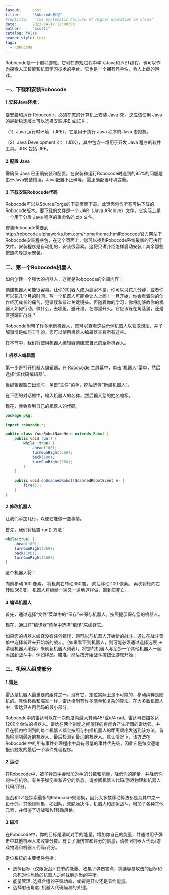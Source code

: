 ```yaml
---
layout:     post
title:      "Robocode教程"
#subtitle:   "The Systematic Failure of Higher Education in China"
date:       2022-04-19 12:00:00
author:     "Scottz"
catalog: false
header-style: text
tags:
  - Robocode
---
```


Robocode是一个编程游戏。它可在游戏过程中学习Java和.NET编程，也可以作为探索人工智能和机器学习技术的平台。它也是一个拥有竞争性，令人上瘾的游戏。

### 一、下载和安装Robocode

#### 1.安装Java环境：

要安装和运行 Robocode，必须在您的计算机上安装 Java SE。您应该使用 Java 的最新稳定版本可以选择安装JRE 或JDK：

（1）Java 运行时环境 （JRE），它是用于执行 Java 程序的 Java 虚拟机。

（2）Java Development Kit （JDK），其中包含一堆用于开发 Java 程序的软件工具。JDK 包括 JRE。

#### 2.配置 Java

需确保 Java 已正确安装和配置。在安装和运行Robocode时遇到的95%的问题是由于Java安装错误，Java配置不正确等。需正确配置环境变量。

#### 3.下载安装Robocode代码

Robocode可以从SourceForge的下载页面下载。此页面包含所有可供下载的Robocode版本。要下载的文件是一个 JAR（Java ARchive）文件，它实际上是一个用于分发 Java 程序的重命名的 zip 文件。


安装Robocode需要到<http://robocode.alphaworks.ibm.com/home/home.htmlRobocode>官方网站下Robocode安装程序包，在这个页面上，您可以找到Robocode系统最新的可执行文件。安装程序是自动化的，安装很容易。这将只讲介绍怎样启动安装：其余那些按照向导提示安装。

### 二、第一个Robocode机器人

如何创建一个强大的机器人，这就是Robocode的全部内容！

创建机器人可能很容易。让你的机器人成为赢家不是。你可以只花几分钟，或者你可以花几个月的时间。写一个机器人可能会让人上瘾！一旦开始，你会看着你的创作经历成长的痛苦，犯错误和错过关键镜头。但随着你的学习，你将能够教你的机器人如何行动，做什么，去哪里，避开谁，在哪里开火。它应该躲在角落里，还是直接跳进战斗？

Robocode附带了许多示例机器人，您可以查看这些示例机器人以获取想法，并了解事情是如何工作的。您可以使用机器人编辑器查看所有这些。

在本节中，我们将使用机器人编辑器创建您自己的全新机器人。

#### 1.机器人编辑器

第一步是打开机器人编辑器。在 Robocode 主屏幕中，单击“机器人”菜单，然后选择“源代码编辑器”。

当编辑器窗口出现时，单击“文件”菜单，然后选择“新建机器人”。

在下面的对话框中，输入机器人的名称，然后输入您的姓名缩写。

现在，就会看到自己的机器人的代码。

```java
package pkg;

import robocode.*;

public class YourRobotNameHere extends Robot {
    public void run() {
        while (true) {
            ahead(100);
            turnGunRight(360);
            back(100);
            turnGunRight(360);
        }
    }

    public void onScannedRobot(ScannedRobotEvent e) {
        fire(1);
    }
}
```

#### 2.修改机器人

让我们添加几行，以便它能做一些事情。

首先，我们将检查 run() 方法：

```java
while(true) {
    ahead(100);
    turnGunRight(360);
    back(100);
    turnGunRight(360);
}
```
这个机器人将：

向前移动 100 像素。
将枪向右转动360度。
向后移动 100 像素。
再次将枪向右转动360度。
机器人将继续一遍又一遍地这样做，直到它死亡。

#### 3.编译机器人

首先，通过选择“文件”菜单中的“保存”来保存机器人。按照提示保存您的机器人。

现在，通过在“编译器”菜单中选择“编译”来编译它。

如果您的机器人编译没有任何错误，则可以与机器人开始新的战斗。通过在战斗菜单中选择新建来开始新的战斗。（如果看不到机器人，则可能必须通过选择选项 -> 清理机器人缓存）来刷新机器人列表）。将您的机器人与至少一个其他机器人一起添加到战斗中，例如样品。瞄准，然后按开始战斗按钮让游戏开始！

### 三、机器人组成部分

#### 1.雷达

雷达是机器人最重要的组件之一。没有它，定位实际上是不可能的，移动纯粹是随机的。就像移动和瞄准一样，雷达控制有许多简单和复杂的算法。在大多数机器人中，雷达只占用代码的最小部分。

Robocode中的雷达可以在一次刻度内最大转动45°或π/4 rad。雷达可扫描多达1200个单位的机器人。雷达在两个刻度之间旋转的角度会产生所谓的雷达弧，并且在弧内检测到的每个机器人都会按照与扫描机器人的距离顺序发送到该方法。首先检测到最近的机器人，最后检测到最远的机器人。默认情况下，该方法在 Robocode 中的所有事件处理程序中具有最低的事件优先级，因此它是每次逐笔报价触发的最后一个事件处理程序。

#### 2.运动

在Robocode中，被子弹击中会增加对手的分数和能量，降低你的能量，并降低你的生存机会。有关子弹伤害和评分的信息，请参阅机器人代码/游戏物理和机器人代码/评分。

近战和1v1是探索最多的Robocode规则集，因此大多数移动算法都是为其中之一设计的。其他规则集，如团队，双胞胎决斗，机器人和虚拟战斗，增加了各种其他元素，并借鉴了近战和1v1移动风格。

#### 3.瞄准

在Robocode中，你的目标是消耗对手的能量，增加你自己的能量，并通过用子弹击中其他机器人来收集分数。有关子弹伤害和评分的信息，请参阅机器人代码/游戏物理和机器人代码/评分。

定位系统的主要组件包括：

* 选择目标（仅限近战): 在节约能量、收集子弹伤害点、挑选容易攻击的目标和杀死对你危险的机器人之间找到适当的平衡。
* 能量管理: 选择合适的子弹功率，或者是开火还是节约能量。
* 选择射击角度: 机器人代码瞄准的关键。